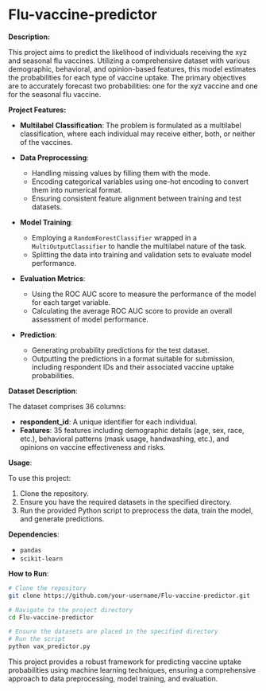 # Flu-vaccine-predictor

**Description:**

This project aims to predict the likelihood of individuals receiving the xyz and seasonal flu vaccines. Utilizing a comprehensive dataset with various demographic, behavioral, and opinion-based features, this model estimates the probabilities for each type of vaccine uptake. The primary objectives are to accurately forecast two probabilities: one for the xyz vaccine and one for the seasonal flu vaccine.

**Project Features:**

- **Multilabel Classification**: The problem is formulated as a multilabel classification, where each individual may receive either, both, or neither of the vaccines.
  
- **Data Preprocessing**: 
  - Handling missing values by filling them with the mode.
  - Encoding categorical variables using one-hot encoding to convert them into numerical format.
  - Ensuring consistent feature alignment between training and test datasets.

- **Model Training**:
  - Employing a `RandomForestClassifier` wrapped in a `MultiOutputClassifier` to handle the multilabel nature of the task.
  - Splitting the data into training and validation sets to evaluate model performance.

- **Evaluation Metrics**:
  - Using the ROC AUC score to measure the performance of the model for each target variable.
  - Calculating the average ROC AUC score to provide an overall assessment of model performance.

- **Prediction**:
  - Generating probability predictions for the test dataset.
  - Outputting the predictions in a format suitable for submission, including respondent IDs and their associated vaccine uptake probabilities.

**Dataset Description**:

The dataset comprises 36 columns:
- **respondent_id**: A unique identifier for each individual.
- **Features**: 35 features including demographic details (age, sex, race, etc.), behavioral patterns (mask usage, handwashing, etc.), and opinions on vaccine effectiveness and risks.

**Usage**:

To use this project:
1. Clone the repository.
2. Ensure you have the required datasets in the specified directory.
3. Run the provided Python script to preprocess the data, train the model, and generate predictions.

**Dependencies**:
- `pandas`
- `scikit-learn`

**How to Run**:

```sh
# Clone the repository
git clone https://github.com/your-username/Flu-vaccine-predictor.git

# Navigate to the project directory
cd Flu-vaccine-predictor

# Ensure the datasets are placed in the specified directory
# Run the script
python vax_predictor.py
```

This project provides a robust framework for predicting vaccine uptake probabilities using machine learning techniques, ensuring a comprehensive approach to data preprocessing, model training, and evaluation.
